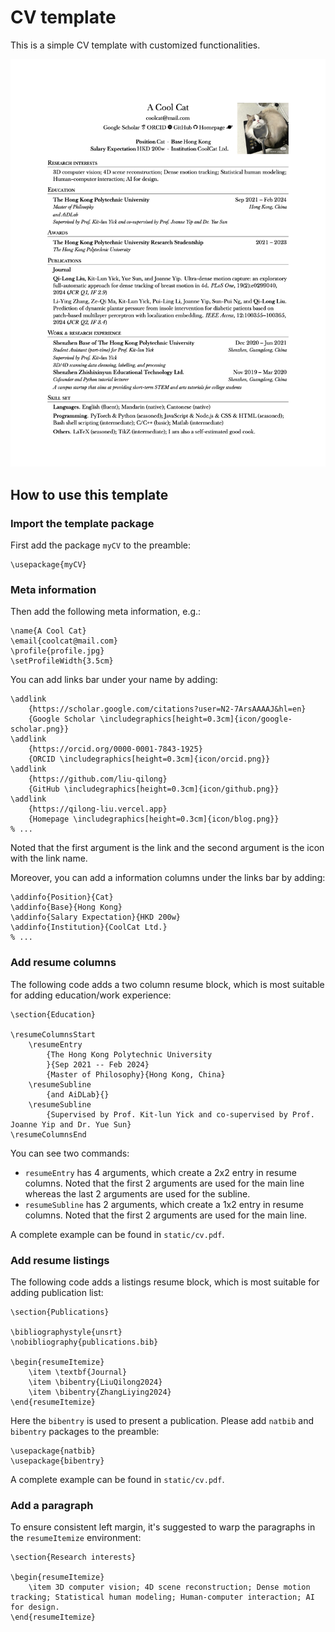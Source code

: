 # CV template

This is a simple CV template with customized functionalities.

![img](https://github.com/liu-qilong/CV/blob/main/gallery/CV.png?raw=true)

## How to use this template

### Import the template package

First add the package `myCV` to the preamble:

```
\usepackage{myCV}
```

### Meta information

Then add the following meta information, e.g.:

```
\name{A Cool Cat}
\email{coolcat@mail.com}
\profile{profile.jpg}
\setProfileWidth{3.5cm}
```

You can add links bar under your name by adding:

```
\addlink
    {https://scholar.google.com/citations?user=N2-7ArsAAAAJ&hl=en}
    {Google Scholar \includegraphics[height=0.3cm]{icon/google-scholar.png}}
\addlink
    {https://orcid.org/0000-0001-7843-1925}
    {ORCID \includegraphics[height=0.3cm]{icon/orcid.png}}
\addlink
    {https://github.com/liu-qilong}
    {GitHub \includegraphics[height=0.3cm]{icon/github.png}}
\addlink
    {https://qilong-liu.vercel.app}
    {Homepage \includegraphics[height=0.3cm]{icon/blog.png}}
% ...
```

Noted that the first argument is the link and the second argument is the icon with the link name.

Moreover, you can add a information columns under the links bar by adding:

```
\addinfo{Position}{Cat}
\addinfo{Base}{Hong Kong}
\addinfo{Salary Expectation}{HKD 200w}
\addinfo{Institution}{CoolCat Ltd.}
% ...
```

### Add resume columns

The following code adds a two column resume block, which is most suitable for adding education/work experience:

```
\section{Education}

\resumeColumnsStart
    \resumeEntry
        {The Hong Kong Polytechnic University
        }{Sep 2021 -- Feb 2024}
        {Master of Philosophy}{Hong Kong, China}
    \resumeSubline
        {and AiDLab}{}
    \resumeSubline
        {Supervised by Prof. Kit-lun Yick and co-supervised by Prof. Joanne Yip and Dr. Yue Sun}
\resumeColumnsEnd
```

You can see two commands:

- `resumeEntry` has 4 arguments, which create a 2x2 entry in resume columns. Noted that the first 2 arguments are used for the main line whereas the last 2 arguments are used for the subline.
- `resumeSubline` has 2 arguments, which create a 1x2 entry in resume columns. Noted that the first 2 arguments are used for the main line.

A complete example can be found in `static/cv.pdf`.

### Add resume listings

The following code adds a listings resume block, which is most suitable for adding publication list:

```
\section{Publications}

\bibliographystyle{unsrt}
\nobibliography{publications.bib}

\begin{resumeItemize}
    \item \textbf{Journal}
    \item \bibentry{LiuQilong2024}
    \item \bibentry{ZhangLiying2024}
\end{resumeItemize}
```

Here the `bibentry` is used to present a publication. Please add `natbib` and `bibentry` packages to the preamble:

```
\usepackage{natbib}
\usepackage{bibentry}
```

A complete example can be found in `static/cv.pdf`.

### Add a paragraph

To ensure consistent left margin, it's suggested to warp the paragraphs in the `resumeItemize` environment:

```
\section{Research interests}

\begin{resumeItemize}
    \item 3D computer vision; 4D scene reconstruction; Dense motion tracking; Statistical human modeling; Human-computer interaction; AI for design.
\end{resumeItemize}
```